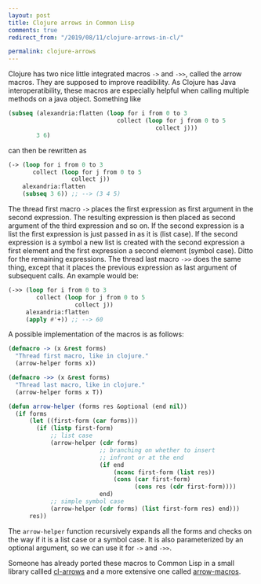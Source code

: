```yaml
---
layout: post
title: Clojure arrows in Common Lisp
comments: true
redirect_from: "/2019/08/11/clojure-arrows-in-cl/"

permalink: clojure-arrows
---
```


Clojure has two nice little integrated macros `->` and `->>`, called the arrow macros. They are supposed to improve readibility.
As Clojure has Java interoperatibility, these macros are especially helpful when calling multiple methods on a java object.
Something like
```cl
(subseq (alexandria:flatten (loop for i from 0 to 3
                               collect (loop for j from 0 to 5
                                          collect j)))
        3 6)
```
can then be rewritten as
```cl
(-> (loop for i from 0 to 3
       collect (loop for j from 0 to 5
                  collect j))
    alexandria:flatten
    (subseq 3 6)) ;; --> (3 4 5)
```
The thread first macro `->` places the first expression as first argument in the second expression. The resulting expression
is then placed as second argument of the third expression and so on.
If the second expression is a list the first expression is just passed in as it is
(list case). If the
second expression is a symbol a new list is created with the second expression a first element and the first expression a second
element (symbol case). Ditto for the remaining expressions.
The thread last macro `->>` does the same thing, except that it places the previous
expression as last argument of subsequent calls. An example would be:
```cl
(->> (loop for i from 0 to 3
        collect (loop for j from 0 to 5
                   collect j))
     alexandria:flatten
     (apply #'+)) ;; --> 60
```
A possible implementation of the macros is as follows:
```cl
(defmacro -> (x &rest forms)
  "Thread first macro, like in clojure."
  (arrow-helper forms x))

(defmacro ->> (x &rest forms)
  "Thread last macro, like in clojure."
  (arrow-helper forms x T))

(defun arrow-helper (forms res &optional (end nil))
  (if forms
      (let ((first-form (car forms)))
        (if (listp first-form)
            ;; list case
            (arrow-helper (cdr forms)
                          ;; branching on whether to insert
                          ;; infront or at the end
                          (if end
                              (nconc first-form (list res))
                              (cons (car first-form)
                                    (cons res (cdr first-form))))
                          end)
            ;; simple symbol case
            (arrow-helper (cdr forms) (list first-form res) end)))
      res))
```
The `arrow-helper` function recursively expands all the forms and checks on the way if it is a list case or a symbol case.
It is also parameterized by an optional argument, so we can use it for `->` and `->>`.

Someone has already ported these macros to Common Lisp in a small library callled
[cl-arrows](https://github.com/nightfly19/cl-arrows)
and a more extensive one called [arrow-macros](https://github.com/hipeta/arrow-macros/).
